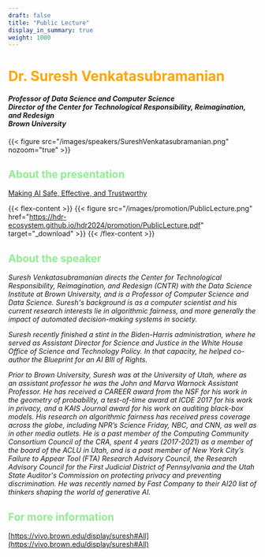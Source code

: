 ```yaml
---
draft: false
title: "Public Lecture"
display_in_summary: true
weight: 1000
---
```


# <span style="color:Orange">Dr. Suresh Venkatasubramanian</span>

<h4>
<i>Professor of Data Science and Computer Science<br>Director of the Center for Technological Responsibility, Reimagination, and Redesign<br>Brown University</i><br>
</h4>

{{< figure src="/images/speakers/SureshVenkatasubramanian.png" nozoom="true" >}}

## <span style="color:LightGreen">About the presentation</span>

[Making AI Safe, Effective, and Trustworthy](https://indico.cern.ch/event/1364455/contributions/6068974)

{{< flex-content >}}
{{< figure src="/images/promotion/PublicLecture.png" href="https://hdr-ecosystem.github.io/hdr2024/promotion/PublicLecture.pdf" target="_download" >}}
{{< /flex-content >}}

## <span style="color:LightGreen">About the speaker</span>

<p><i>
Suresh Venkatasubramanian directs the Center for Technological Responsibility, Reimagination, and Redesign (CNTR) with the Data Science Institute at Brown University, and is a Professor of Computer Science and Data Science. Suresh's background is as a computer scientist and his current research interests lie in algorithmic fairness, and more generally the impact of automated decision-making systems in society.

Suresh recently finished a stint in the Biden-Harris administration, where he served as Assistant Director for Science and Justice in the White House Office of Science and Technology Policy. In that capacity, he helped co-author the Blueprint for an AI BIll of Rights.

Prior to Brown University, Suresh was at the University of Utah, where as an assistant professor he was the John and Marva Warnock Assistant Professor. He has received a CAREER award from the NSF for his work in the geometry of probability, a test-of-time award at ICDE 2017 for his work in privacy, and a KAIS Journal award for his work on auditing black-box models. His research on algorithmic fairness has received press coverage across the globe, including NPR’s Science Friday, NBC, and CNN, as well as in other media outlets. He is a past member of the Computing Community Consortium Council of the CRA, spent 4 years (2017-2021) as a member of the board of the ACLU in Utah, and is a past member of New York City’s Failure to Appear Tool (FTA) Research Advisory Council, the Research Advisory Council for the First Judicial District of Pennsylvania and the Utah State Auditor's Commission on protecting privacy and preventing discrimination. He was recently named by Fast Company to their AI20 list of thinkers shaping the world of generative AI.
</p></i>

## <span style="color:LightGreen">For more information</span>

[https://vivo.brown.edu/display/suresh#All](https://vivo.brown.edu/display/suresh#All)